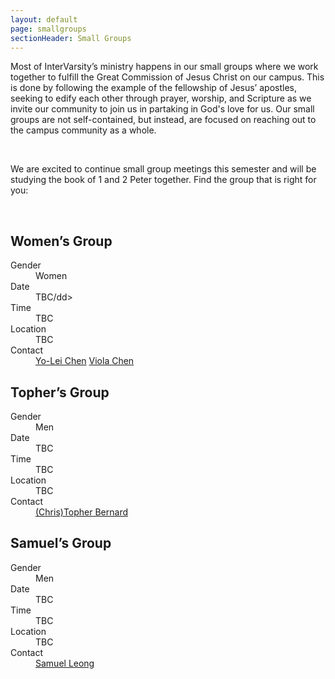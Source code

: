 ```yaml
---
layout: default
page: smallgroups
sectionHeader: Small Groups
---
```

<p>
Most of InterVarsity’s ministry happens in our small groups where we work together to fulfill the Great Commission of Jesus Christ on our campus. This is done by following the example of the fellowship of Jesus’ apostles, seeking to edify each other through prayer, worship, and Scripture as we invite our community to join us in partaking in God's love for us. Our small groups are not self-contained, but instead, are focused on reaching out to the campus community as a whole.
</p>
<br/>
<p>
We are excited to continue small group meetings this semester and will be studying the book of 1 and 2 Peter together. Find the group that is right for you:
</p>

<br/>
<div class="cogs">
	<div class="tricolumn">
		<div class="smallgroup">
			<h2>Women’s Group</h2>
			<dl>
				<dt>Gender</dt>
				<dd>Women</dd>
				<dt>Date</dt>
				<dd>TBC/dd>
				<dt>Time</dt>
				<dd>TBC</dd>
				<dt>Location</dt>
				<dd>TBC</dd>
				<dt>Contact</dt>
				<dd>
					<a href="mailto:yoleic@andrew.cmu.edu" target="_blank">Yo-Lei Chen</a>
					<a href="mailto:yitaoche@andrew.cmu.edu" target="_blank">Viola Chen</a>
				</dd>
			</dl>
		</div>
	</div>
	<div class="tricolumn">
		<div class="smallgroup">
			<h2>Topher’s Group</h2>
			<dl>
			<dt>Gender</dt>
			<dd>Men</dd>
			<dt>Date</dt>
			<dd>TBC</dd>
			<dt>Time</dt>
			<dd>TBC</dd>
			<dt>Location</dt>
			<dd>TBC</dd>
			<dt>Contact</dt>
			<dd><a href="mailto:cabernar@andrew.cmu.edu" target="_blank">(Chris)Topher Bernard</a></dd>
			</dl>
		</div>
	</div>
	<div class="tricolumn">
		<div class="smallgroup">
			<h2>Samuel’s Group</h2>
			<dl>
			<dt>Gender</dt>
			<dd>Men</dd>
			<dt>Date</dt>
			<dd>TBC</dd>
			<dt>Time</dt>
			<dd>TBC</dd>
			<dt>Location</dt>
			<dd>TBC</dd>
			<dt>Contact</dt>
			<dd><a href="mailto:scleong@andrew.cmu.edu" target="_blank">Samuel Leong</a></dd>
			</dl>
		</div>
	</div>
</div>
